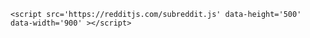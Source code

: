 <html>
<body style="background: #fffff;">

    <script src='https://redditjs.com/subreddit.js' data-height='500' data-width='900' ></script>
</body>
</html>
